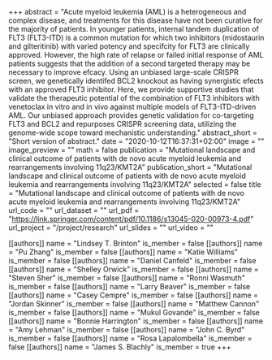 +++
abstract = "Acute myeloid leukemia (AML) is a heterogeneous and complex disease, and treatments for this disease have not been curative for the majority of patients. In younger patients, internal tandem duplication of FLT3 (FLT3-ITD) is a common mutation for which two inhibitors (midostaurin and gilteritinib) with varied potency and specifcity for FLT3 are clinically approved. However, the high rate of relapse or failed initial response of AML patients suggests that the addition of a second targeted therapy may be necessary to improve efcacy. Using an unbiased large-scale CRISPR screen, we genetically identifed BCL2 knockout as having synergistic efects with an approved FLT3 inhibitor. Here, we provide supportive studies that validate the therapeutic potential of the combination of FLT3 inhibitors with venetoclax in vitro and in vivo against multiple models of FLT3-ITD-driven AML. Our unbiased approach provides genetic validation for co-targeting FLT3 and BCL2 and repurposes CRISPR screening data, utilizing the genome-wide scope toward mechanistic understanding."
abstract_short = "Short version of abstract."
date = "2020-10-12T16:37:31+02:00"
image = ""
image_preview = ""
math = false
publication = "Mutational landscape and clinical outcome of patients with de novo acute myeloid leukemia and rearrangements involving 11q23/KMT2A"
publication_short = "Mutational landscape and clinical outcome of patients with de novo acute myeloid leukemia and rearrangements involving 11q23/KMT2A"
selected = false
title = "Mutational landscape and clinical outcome of patients with de novo acute myeloid leukemia and rearrangements involving 11q23/KMT2A"
url_code = ""
url_dataset = ""
url_pdf = "https://link.springer.com/content/pdf/10.1186/s13045-020-00973-4.pdf"
url_project = "/project/research"
url_slides = ""
url_video = ""

[[authors]]
    name = "Lindsey T. Brinton"
    is_member = false
[[authors]]
    name = "Pu Zhang"
    is_member = false
[[authors]]
    name = "Katie Williams"
    is_member = false
[[authors]]
    name = "Daniel Canfeld"
    is_member = false
[[authors]]
    name = "Shelley Orwick"
    is_member = false
[[authors]]
    name = "Steven Sher"
    is_member = false
[[authors]]
    name = "Ronni Wasmuth"
    is_member = false
[[authors]]
    name = "Larry Beaver"
    is_member = false
[[authors]]
    name = "Casey Cempre"
    is_member = false
[[authors]]
    name = "Jordan Skinner"
    is_member = false
[[authors]]
    name = "Matthew Cannon"
    is_member = false
[[authors]]
    name = "Mukul Govande"
    is_member = false
[[authors]]
    name = "Bonnie Harrington"
    is_member = false
[[authors]]
    name = "Amy Lehman"
    is_member = false
[[authors]]
    name = "John C. Byrd"
    is_member = false
[[authors]]
    name = "Rosa Lapalombella"
    is_member = false
[[authors]]
    name = "James S. Blachly"
    is_member = true
+++